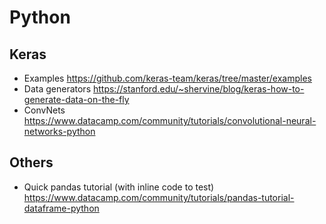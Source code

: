 # Python

## Keras
- Examples https://github.com/keras-team/keras/tree/master/examples
- Data generators https://stanford.edu/~shervine/blog/keras-how-to-generate-data-on-the-fly
- ConvNets https://www.datacamp.com/community/tutorials/convolutional-neural-networks-python


## Others
- Quick pandas tutorial (with inline code to test) https://www.datacamp.com/community/tutorials/pandas-tutorial-dataframe-python
